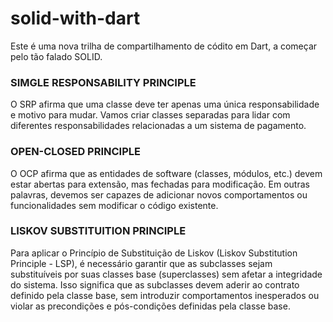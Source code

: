 # solid-with-dart
Este é uma nova trilha de compartilhamento de códito em Dart, a começar pelo tão falado SOLID.

### SIMGLE RESPONSABILITY PRINCIPLE
O SRP afirma que uma classe deve ter apenas uma única responsabilidade e motivo para mudar. Vamos criar classes separadas para lidar com diferentes responsabilidades relacionadas a um sistema de pagamento.

### OPEN-CLOSED PRINCIPLE
O OCP afirma que as entidades de software (classes, módulos, etc.) devem estar abertas para extensão, mas fechadas para modificação. Em outras palavras, devemos ser capazes de adicionar novos comportamentos ou funcionalidades sem modificar o código existente.

### LISKOV SUBSTITUITION PRINCIPLE
Para aplicar o Princípio de Substituição de Liskov (Liskov Substitution Principle - LSP), é necessário garantir que as subclasses sejam substituíveis por suas classes base (superclasses) sem afetar a integridade do sistema. Isso significa que as subclasses devem aderir ao contrato definido pela classe base, sem introduzir comportamentos inesperados ou violar as precondições e pós-condições definidas pela classe base.
